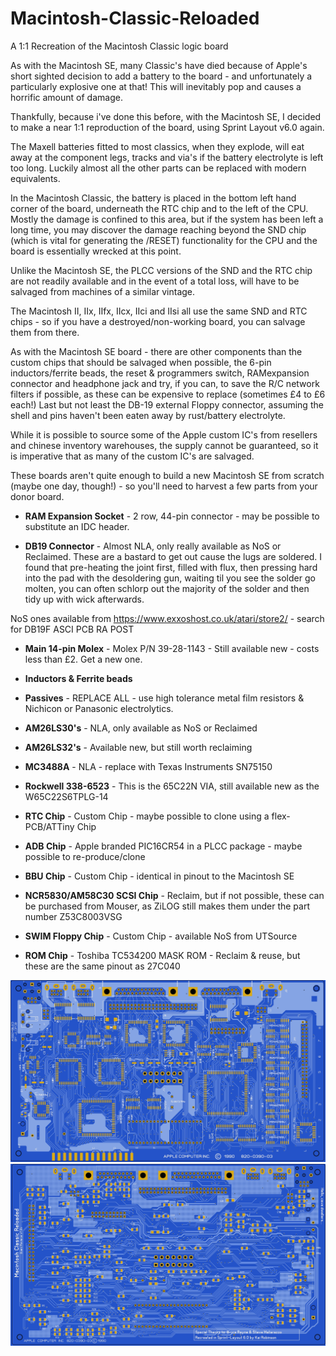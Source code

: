 # Macintosh-Classic-Reloaded
A 1:1 Recreation of the Macintosh Classic logic board

As with the Macintosh SE, many Classic's have died because of Apple's short sighted decision to add a battery to the board - and unfortunately a particularly explosive one at that! This will inevitably pop and causes a horrific amount of damage.

Thankfully, because i've done this before, with the Macintosh SE, I decided to make a near 1:1 reproduction of the board, using Sprint Layout v6.0 again.

The Maxell batteries fitted to most classics, when they explode, will eat away at the component legs, tracks and via's if the battery electrolyte is left too long. Luckily almost all the other parts can be replaced with modern equivalents.

In the Macintosh Classic, the battery is placed in the bottom left hand corner of the board, underneath the RTC chip and to the left of the CPU. Mostly the damage is confined to this area, but if the system has been left a long time, you may discover the damage reaching beyond the SND chip (which is vital for generating the /RESET) functionality for the CPU and the board is essentially wrecked at this point.

Unlike the Macintosh SE, the PLCC versions of the SND and the RTC chip are not readily available and in the event of a total loss, will have to be salvaged from machines of a similar vintage.

The Macintosh II, IIx, IIfx, IIcx, IIci and IIsi all use the same SND and RTC chips - so if you have a destroyed/non-working board, you can salvage them from there.

As with the Macintosh SE board - there are other components than the custom chips that should be salvaged when possible, the 6-pin inductors/ferrite beads, the reset & programmers switch, RAMexpansion connector and headphone jack and try, if you can, to save the R/C network filters if possible, as these can be expensive to replace (sometimes £4 to £6 each!) Last but not least the DB-19 external Floppy connector, assuming the shell and pins haven't been eaten away by rust/battery electrolyte.

While it is possible to source some of the Apple custom IC's from resellers and chinese inventory warehouses, the supply cannot be guaranteed, so it is imperative that as many of the custom IC's are salvaged.

These boards aren't quite enough to build a new Macintosh SE from scratch (maybe one day, though!) - so you'll need to harvest a few parts from your donor board.

* **RAM Expansion Socket** - 2 row, 44-pin connector - may be possible to substitute an IDC header.

* **DB19 Connector** - Almost NLA, only really available as NoS or Reclaimed. These are a bastard to get out cause the lugs are soldered. I found that pre-heating the joint first, filled with flux, then pressing hard into the pad with the desoldering gun, waiting til you see the solder go molten, you can often schlorp out the majority of the solder and then tidy up with wick afterwards.

NoS ones available from https://www.exxoshost.co.uk/atari/store2/ - search for DB19F ASCI PCB RA POST

* **Main 14-pin Molex** - Molex P/N 39-28-1143 - Still available new - costs less than £2. Get a new one.

* **Inductors & Ferrite beads**

* **Passives** - REPLACE ALL - use high tolerance metal film resistors & Nichicon or Panasonic electrolytics.

* **AM26LS30's** - NLA, only available as NoS or Reclaimed

* **AM26LS32's** - Available new, but still worth reclaiming

* **MC3488A** - NLA - replace with Texas Instruments SN75150

* **Rockwell 338-6523** - This is the 65C22N VIA, still available new as the W65C22S6TPLG-14

* **RTC Chip** - Custom Chip - maybe possible to clone using a flex-PCB/ATTiny Chip

* **ADB Chip** - Apple branded PIC16CR54 in a PLCC package - maybe possible to re-produce/clone

* **BBU Chip** - Custom Chip - identical in pinout to the Macintosh SE

* **NCR5830/AM58C30 SCSI Chip** - Reclaim, but if not possible, these can be purchased from Mouser, as ZiLOG still makes them under the part number Z53C8003VSG

* **SWIM Floppy Chip** - Custom Chip - available NoS from UTSource

* **ROM Chip** - Toshiba TC534200 MASK ROM - Reclaim & reuse, but these are the same pinout as 27C040

![Finished Logic Board](/macclassicboard-final-rev12-release.jpg)
![Finished Logic Board - Bottom](/macclassicboard-final-rev12-release-rear.jpg)
